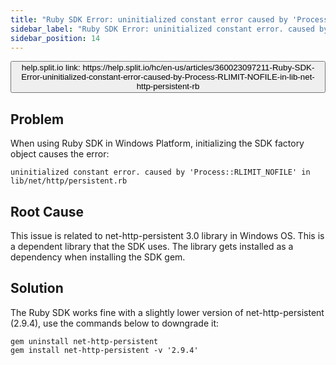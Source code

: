 ```yaml
---
title: "Ruby SDK Error: uninitialized constant error caused by 'Process::RLIMIT_NOFILE' in lib/net/http/persistent.rb"
sidebar_label: "Ruby SDK Error: uninitialized constant error. caused by 'Process::RLIMIT_NOFILE' in lib/net/http/persistent.rb"
sidebar_position: 14
---
```


<p>
  <button style={{borderRadius:'8px', border:'1px', fontFamily:'Courier New', fontWeight:'800', textAlign:'left'}}> help.split.io link: https://help.split.io/hc/en-us/articles/360023097211-Ruby-SDK-Error-uninitialized-constant-error-caused-by-Process-RLIMIT-NOFILE-in-lib-net-http-persistent-rb </button>
</p>

## Problem
When using Ruby SDK in Windows Platform, initializing the SDK factory object causes the error:
```
uninitialized constant error. caused by 'Process::RLIMIT_NOFILE' in lib/net/http/persistent.rb
```

## Root Cause

This issue is related to net-http-persistent 3.0 library in Windows OS. This is a dependent library that the SDK uses. The library gets installed as a dependency when installing the SDK gem.

## Solution

The Ruby SDK works fine with a slightly lower version of net-http-persistent (2.9.4), use the commands below to downgrade it:
```
gem uninstall net-http-persistent
gem install net-http-persistent -v '2.9.4'
```